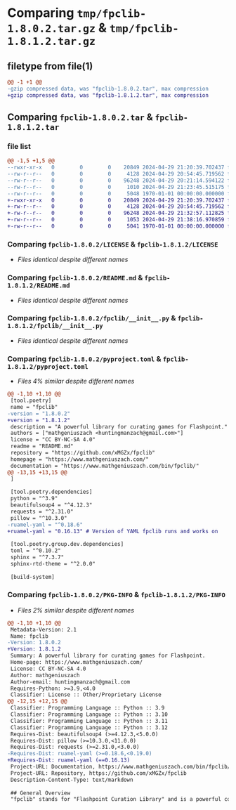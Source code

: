 # Comparing `tmp/fpclib-1.8.0.2.tar.gz` & `tmp/fpclib-1.8.1.2.tar.gz`

## filetype from file(1)

```diff
@@ -1 +1 @@
-gzip compressed data, was "fpclib-1.8.0.2.tar", max compression
+gzip compressed data, was "fpclib-1.8.1.2.tar", max compression
```

## Comparing `fpclib-1.8.0.2.tar` & `fpclib-1.8.1.2.tar`

### file list

```diff
@@ -1,5 +1,5 @@
--rwxr-xr-x   0        0        0    20849 2024-04-29 21:20:39.702437 fpclib-1.8.0.2/LICENSE
--rw-r--r--   0        0        0     4128 2024-04-29 20:54:45.719562 fpclib-1.8.0.2/README.md
--rw-r--r--   0        0        0    96248 2024-04-29 20:21:14.594122 fpclib-1.8.0.2/fpclib/__init__.py
--rw-r--r--   0        0        0     1010 2024-04-29 21:23:45.515175 fpclib-1.8.0.2/pyproject.toml
--rw-r--r--   0        0        0     5048 1970-01-01 00:00:00.000000 fpclib-1.8.0.2/PKG-INFO
+-rwxr-xr-x   0        0        0    20849 2024-04-29 21:20:39.702437 fpclib-1.8.1.2/LICENSE
+-rw-r--r--   0        0        0     4128 2024-04-29 20:54:45.719562 fpclib-1.8.1.2/README.md
+-rw-r--r--   0        0        0    96248 2024-04-29 21:32:57.112825 fpclib-1.8.1.2/fpclib/__init__.py
+-rw-r--r--   0        0        0     1053 2024-04-29 21:38:16.970859 fpclib-1.8.1.2/pyproject.toml
+-rw-r--r--   0        0        0     5041 1970-01-01 00:00:00.000000 fpclib-1.8.1.2/PKG-INFO
```

### Comparing `fpclib-1.8.0.2/LICENSE` & `fpclib-1.8.1.2/LICENSE`

 * *Files identical despite different names*

### Comparing `fpclib-1.8.0.2/README.md` & `fpclib-1.8.1.2/README.md`

 * *Files identical despite different names*

### Comparing `fpclib-1.8.0.2/fpclib/__init__.py` & `fpclib-1.8.1.2/fpclib/__init__.py`

 * *Files identical despite different names*

### Comparing `fpclib-1.8.0.2/pyproject.toml` & `fpclib-1.8.1.2/pyproject.toml`

 * *Files 4% similar despite different names*

```diff
@@ -1,10 +1,10 @@
 [tool.poetry]
 name = "fpclib"
-version = "1.8.0.2"
+version = "1.8.1.2"
 description = "A powerful library for curating games for Flashpoint."
 authors = ["mathgeniuszach <huntingmanzach@gmail.com>"]
 license = "CC BY-NC-SA 4.0"
 readme = "README.md"
 repository = "https://github.com/xMGZx/fpclib"
 homepage = "https://www.mathgeniuszach.com/"
 documentation = "https://www.mathgeniuszach.com/bin/fpclib/"
@@ -13,15 +13,15 @@
 ]
 
 [tool.poetry.dependencies]
 python = "^3.9"
 beautifulsoup4 = "^4.12.3"
 requests = "^2.31.0"
 pillow = "^10.3.0"
-ruamel-yaml = "^0.18.6"
+ruamel-yaml = "0.16.13" # Version of YAML fpclib runs and works on
 
 [tool.poetry.group.dev.dependencies]
 toml = "^0.10.2"
 sphinx = "^7.3.7"
 sphinx-rtd-theme = "^2.0.0"
 
 [build-system]
```

### Comparing `fpclib-1.8.0.2/PKG-INFO` & `fpclib-1.8.1.2/PKG-INFO`

 * *Files 2% similar despite different names*

```diff
@@ -1,10 +1,10 @@
 Metadata-Version: 2.1
 Name: fpclib
-Version: 1.8.0.2
+Version: 1.8.1.2
 Summary: A powerful library for curating games for Flashpoint.
 Home-page: https://www.mathgeniuszach.com/
 License: CC BY-NC-SA 4.0
 Author: mathgeniuszach
 Author-email: huntingmanzach@gmail.com
 Requires-Python: >=3.9,<4.0
 Classifier: License :: Other/Proprietary License
@@ -12,15 +12,15 @@
 Classifier: Programming Language :: Python :: 3.9
 Classifier: Programming Language :: Python :: 3.10
 Classifier: Programming Language :: Python :: 3.11
 Classifier: Programming Language :: Python :: 3.12
 Requires-Dist: beautifulsoup4 (>=4.12.3,<5.0.0)
 Requires-Dist: pillow (>=10.3.0,<11.0.0)
 Requires-Dist: requests (>=2.31.0,<3.0.0)
-Requires-Dist: ruamel-yaml (>=0.18.6,<0.19.0)
+Requires-Dist: ruamel-yaml (==0.16.13)
 Project-URL: Documentation, https://www.mathgeniuszach.com/bin/fpclib/
 Project-URL: Repository, https://github.com/xMGZx/fpclib
 Description-Content-Type: text/markdown
 
 ## General Overview
 "fpclib" stands for "Flashpoint Curation Library" and is a powerful collection of functions and classes you can use and extend to hopefully curate any game/animation in existence through python3. If you're not familiar with curating for Flashpoint and would like to know how to curate, first follow the [Curation Tutorial](https://bluemaxima.org/flashpoint/datahub/Curation_Tutorial) page on the Flashpoint wiki. If you're not familiar with using python or coding, you should read the [official python tutorial](https://docs.python.org/3/tutorial/index.html) before using this library.
```

